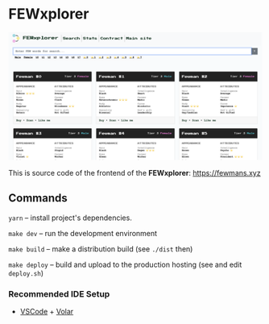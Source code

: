 # FEWxplorer

![Screenshot of website](./screenshot.png)

This is source code of the frontend of the __FEWxplorer__: https://fewmans.xyz 

## Commands

`yarn` – install project's dependencies.

`make dev` – run the development environment

`make build` – make a distribution build (see `./dist` then)

`make deploy` – build and upload to the production hosting (see and edit `deploy.sh`)

### Recommended IDE Setup

- [VSCode](https://code.visualstudio.com/) + [Volar](https://marketplace.visualstudio.com/items?itemName=johnsoncodehk.volar)
